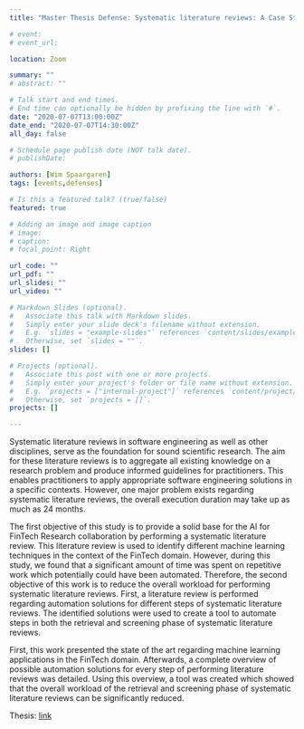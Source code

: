 ```yaml
---
title: "Master Thesis Defense: Systematic literature reviews: A Case Study in FinTech and Automated Tool Support"

# event: 
# event_url: 

location: Zoom

summary: ""
# abstract: ""

# Talk start and end times.
# End time can optionally be hidden by prefixing the line with `#`.
date: "2020-07-07T13:00:00Z"
date_end: "2020-07-07T14:30:00Z"
all_day: false

# Schedule page publish date (NOT talk date).
# publishDate:

authors: [Wim Spaargaren]
tags: [events,defenses]

# Is this a featured talk? (true/false)
featured: true

# Adding an image and image caption
# image:
# caption: 
# focal_point: Right

url_code: ""
url_pdf: ""
url_slides: ""
url_video: ""

# Markdown Slides (optional).
#   Associate this talk with Markdown slides.
#   Simply enter your slide deck's filename without extension.
#   E.g. `slides = "example-slides"` references `content/slides/example-slides.md`.
#   Otherwise, set `slides = ""`.
slides: []

# Projects (optional).
#   Associate this post with one or more projects.
#   Simply enter your project's folder or file name without extension.
#   E.g. `projects = ["internal-project"]` references `content/project/deep-learning/index.md`.
#   Otherwise, set `projects = []`.
projects: []

---
```



Systematic literature reviews in software engineering as well as other disciplines, serve as the foundation for sound scientific research. The aim for these literature reviews is to aggregate all existing knowledge on a research problem and produce informed guidelines for practitioners. This enables practitioners to apply appropriate software engineering solutions in a specific contexts. However, one major problem exists regarding systematic literature reviews, the overall execution duration may take up as much as 24 months.

The first objective of this study is to provide a solid base for the AI for FinTech Research collaboration by performing a systematic literature review. This literature review is used to identify different machine learning techniques in the context of the FinTech domain. However, during this study, we found that a significant amount of time was spent on repetitive work which potentially could have been automated. Therefore, the second objective of this work is to reduce the overall workload for performing systematic literature reviews. First, a literature review is performed regarding automation solutions for different steps of systematic literature reviews. The identified solutions were used to create a tool to automate steps in both the retrieval and screening phase of systematic literature reviews.

First, this work presented the state of the art regarding machine learning applications in the FinTech domain. Afterwards, a complete overview of possible automation solutions for every step of performing literature reviews was detailed. Using this overview, a tool was created which showed that the overall workload of the retrieval and screening phase of systematic literature reviews can be significantly reduced.

Thesis: [link](http://resolver.tudelft.nl/uuid:10488220-f9dc-4888-bf67-15251fa3584e)

